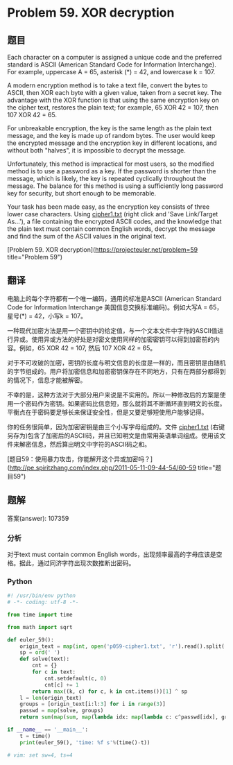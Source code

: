 Problem 59. XOR decryption
========================================

## 题目

Each character on a computer is assigned a unique code and the preferred standard is ASCII (American Standard Code for Information Interchange). For example, uppercase A = 65, asterisk (*) = 42, and lowercase k = 107.

A modern encryption method is to take a text file, convert the bytes to ASCII, then XOR each byte with a given value, taken from a secret key. The advantage with the XOR function is that using the same encryption key on the cipher text, restores the plain text; for example, 65 XOR 42 = 107, then 107 XOR 42 = 65.

For unbreakable encryption, the key is the same length as the plain text message, and the key is made up of random bytes. The user would keep the encrypted message and the encryption key in different locations, and without both "halves", it is impossible to decrypt the message.

Unfortunately, this method is impractical for most users, so the modified method is to use a password as a key. If the password is shorter than the message, which is likely, the key is repeated cyclically throughout the message. The balance for this method is using a sufficiently long password key for security, but short enough to be memorable.

Your task has been made easy, as the encryption key consists of three lower case characters. Using [cipher1.txt](../resource/p059-cipher1.txt) (right click and 'Save Link/Target As...'), a file containing the encrypted ASCII codes, and the knowledge that the plain text must contain common English words, decrypt the message and find the sum of the ASCII values in the original text.

[Problem 59. XOR decryption](https://projecteuler.net/problem=59 title="Problem 59")

## 翻译

电脑上的每个字符都有一个唯一编码，通用的标准是ASCII (American Standard Code for Information Interchange 美国信息交换标准编码)。例如大写A = 65， 星号(*) = 42，小写k = 107。

一种现代加密方法是用一个密钥中的给定值，与一个文本文件中字符的ASCII值进行异或。使用异或方法的好处是对密文使用同样的加密密钥可以得到加密前的内容。例如，65 XOR 42 = 107, 然后 107 XOR 42 = 65。

对于不可攻破的加密，密钥的长度与明文信息的长度是一样的，而且密钥是由随机的字节组成的。用户将加密信息和加密密钥保存在不同地方，只有在两部分都得到的情况下，信息才能被解密。

不幸的是，这种方法对于大部分用户来说是不实用的。所以一种修改后的方案是使用一个密码作为密钥。如果密码比信息短，那么就将其不断循环直到明文的长度。平衡点在于密码要足够长来保证安全性，但是又要足够短使用户能够记得。

你的任务很简单，因为加密密钥是由三个小写字母组成的。文件 [cipher1.txt](../resource/p059-cipher1.txt) (右键另存为)包含了加密后的ASCII码，并且已知明文是由常用英语单词组成。使用该文件来解密信息，然后算出明文中字符的ASCII码之和。

[题目59：使用暴力攻击，你能解开这个异或加密吗？](http://pe.spiritzhang.com/index.php/2011-05-11-09-44-54/60-59 title="题目59")

## 题解

答案(answer): 107359

### 分析

对于text must contain common English words，出现频率最高的字母应该是空格。据此，通过同济字符出现次数推断出密码。

### Python

~~~python
#! /usr/bin/env python
# -*- coding: utf-8 -*-

from time import time

from math import sqrt

def euler_59():
    origin_text = map(int, open('p059-cipher1.txt', 'r').read().split(','))
    sp = ord(' ')
    def solve(text):
        cnt = {}
        for c in text:
            cnt.setdefault(c, 0)
            cnt[c] += 1
        return max((k, c) for c, k in cnt.items())[1] ^ sp
    l = len(origin_text)
    groups = [origin_text[i:l:3] for i in range(3)]
    passwd = map(solve, groups)
    return sum(map(sum, map(lambda idx: map(lambda c: c^passwd[idx], groups[idx]), range(3))))

if __name__ == '__main__':
    t = time()
    print(euler_59(), 'time: %f s'%(time()-t))

# vim: set sw=4, ts=4
~~~

